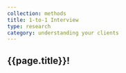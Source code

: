 ```yaml
---
collection: methods
title: 1-to-1 Interview
type: research
category: understanding your clients
---
```


## {{page.title}}!